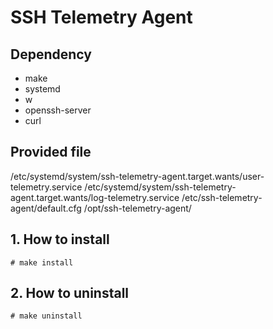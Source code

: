 # SSH Telemetry Agent
## Dependency  
- make
- systemd
- w
- openssh-server 
- curl

## Provided file
/etc/systemd/system/ssh-telemetry-agent.target.wants/user-telemetry.service
/etc/systemd/system/ssh-telemetry-agent.target.wants/log-telemetry.service
/etc/ssh-telemetry-agent/default.cfg
/opt/ssh-telemetry-agent/

## 1. How to install
`# make install`

## 2. How to uninstall
`# make uninstall`